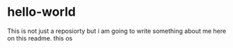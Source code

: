 # hello-world
This is not just a reposiorty but i am going to write something about me here on this readme.
this os 
